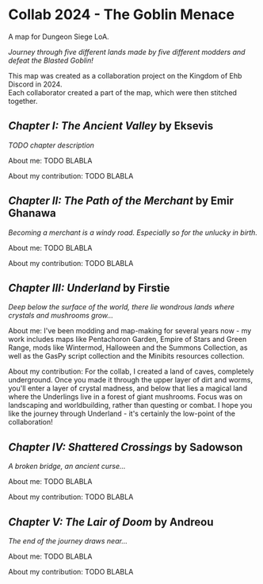 # Collab 2024 - The Goblin Menace
A map for Dungeon Siege LoA.

_Journey through five different lands made by five different modders and defeat the Blasted Goblin!_

This map was created as a collaboration project on the Kingdom of Ehb Discord in 2024.\
Each collaborator created a part of the map, which were then stitched together.

## _Chapter I: The Ancient Valley_ by Eksevis
_TODO chapter description_

About me: TODO BLABLA

About my contribution: TODO BLABLA

## _Chapter II: The Path of the Merchant_ by Emir Ghanawa
_Becoming a merchant is a windy road. Especially so for the unlucky in birth._

About me: TODO BLABLA

About my contribution: TODO BLABLA

## _Chapter III: Underland_ by Firstie
_Deep below the surface of the world, there lie wondrous lands where crystals and mushrooms grow..._

About me: I've been modding and map-making for several years now - my work includes maps like Pentachoron Garden, Empire of Stars and Green Range, mods like Wintermod, Halloween and the Summons Collection, as well as the GasPy script collection and the Minibits resources collection.

About my contribution: For the collab, I created a land of caves, completely underground. Once you made it through the upper layer of dirt and worms, you'll enter a layer of crystal madness, and below that lies a magical land where the Underlings live in a forest of giant mushrooms. Focus was on landscaping and worldbuilding, rather than questing or combat. I hope you like the journey through Underland - it's certainly the low-point of the collaboration!

## _Chapter IV: Shattered Crossings_ by Sadowson
_A broken bridge, an ancient curse..._

About me: TODO BLABLA

About my contribution: TODO BLABLA

## _Chapter V: The Lair of Doom_ by Andreou
_The end of the journey draws near..._

About me: TODO BLABLA

About my contribution: TODO BLABLA
